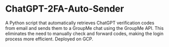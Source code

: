 # ChatGPT-2FA-Auto-Sender
A Python script that automatically retrieves ChatGPT verification codes from email and sends them to a GroupMe chat using the GroupMe API. This eliminates the need to manually check and forward codes, making the login process more efficient. Deployed on GCP.
